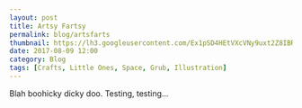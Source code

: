 ```yaml
---
layout: post
title: Artsy Fartsy
permalink: blog/artsfarts
thumbnail: https://lh3.googleusercontent.com/Ex1pSD4HEtVXcVNy9uxt2Z8IBREfKmtAprBJX0YMXny8A7y64fRDuKtzTAMOPSFd2YhrMyvmy3IHh8xe=s220-rw
date: 2017-08-09 12:00
category: Blog
tags: [Crafts, Little Ones, Space, Grub, Illustration]
---
```


Blah boohicky dicky doo. Testing, testing...
